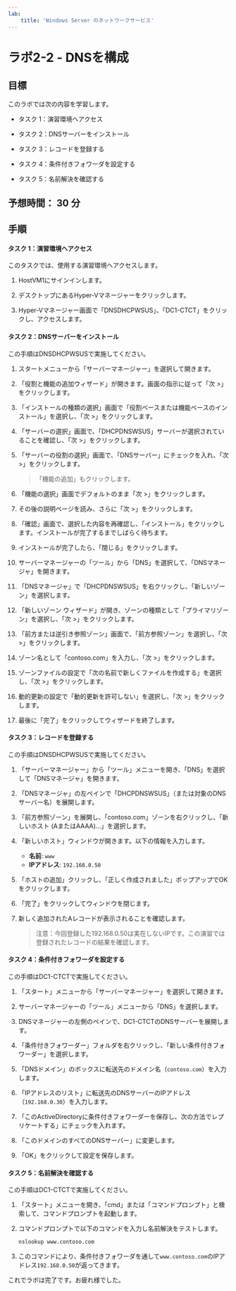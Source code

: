 ```yaml
---
lab:
    title: 'Windows Server のネットワークサービス'
---
```


# ラボ2-2  - DNSを構成

## 目標

このラボでは次の内容を学習します。

- タスク 1：演習環境へアクセス

- タスク 2：DNSサーバーをインストール

- タスク 3：レコードを登録する

- タスク 4：条件付きフォワーダを設定する

- タスク 5：名前解決を確認する





## 予想時間： 30 分



## 手順

#### タスク 1：演習環境へアクセス

このタスクでは、使用する演習環境へアクセスします。

1. HostVM1にサインインします。

1. デスクトップにあるHyper-Vマネージャーをクリックします。

1. Hyper-Vマネージャー画面で「DNSDHCPWSUS」、「DC1-CTCT」をクリックし、アクセスします。

   

#### タスク 2：DNSサーバーをインストール

この手順はDNSDHCPWSUSで実施してください。

1. スタートメニューから「サーバーマネージャー」を選択して開きます。

2. 「役割と機能の追加ウィザード」が開きます。画面の指示に従って「次 >」をクリックします。

3. 「インストールの種類の選択」画面で「役割ベースまたは機能ベースのインストール」を選択し、「次 >」をクリックします。

4. 「サーバーの選択」画面で、「DHCPDNSWSUS」サーバーが選択されていることを確認し、「次 >」をクリックします。

5. 「サーバーの役割の選択」画面で、「DNSサーバー」にチェックを入れ、「次 >」をクリックします。

   > 「機能の追加」もクリックします。

6. 「機能の選択」画面でデフォルトのまま「次 >」をクリックします。

7. その後の説明ページを読み、さらに「次 >」をクリックします。

8. 「確認」画面で、選択した内容を再確認し、「インストール」をクリックします。インストールが完了するまでしばらく待ちます。

9. インストールが完了したら、「閉じる」をクリックします。

10. サーバーマネージャーの「ツール」から「DNS」を選択して、「DNSマネージャ」を開きます。

11. 「DNSマネージャ」で「DHCPDNSWSUS」を右クリックし、「新しいゾーン」を選択します。

12. 「新しいゾーン ウィザード」が開き、ゾーンの種類として「プライマリゾーン」を選択し、「次 >」をクリックします。

13. 「前方または逆引き参照ゾーン」画面で、「前方参照ゾーン」を選択し、「次 >」をクリックします。

14. ゾーン名として「contoso.com」を入力し、「次 >」をクリックします。

15. ゾーンファイルの設定で「次の名前で新しくファイルを作成する」を選択し、「次 >」をクリックします。

16. 動的更新の設定で「動的更新を許可しない」を選択し、「次 >」をクリックします。

17. 最後に「完了」をクリックしてウィザードを終了します。

    

#### タスク 3：レコードを登録する

この手順はDNSDHCPWSUSで実施してください。

1. 「サーバーマネージャー」から「ツール」メニューを開き、「DNS」を選択して「DNSマネージャ」を開きます。

2. 「DNSマネージャ」の左ペインで「DHCPDNSWSUS」（または対象のDNSサーバー名）を展開します。

3. 「前方参照ゾーン」を展開し、「contoso.com」ゾーンを右クリックし、「新しいホスト (AまたはAAAA)...」を選択します。

4. 「新しいホスト」ウィンドウが開きます。以下の情報を入力します。

   - **名前**: `www`
   - **IPアドレス**: `192.168.0.50`

6. 「ホストの追加」クリックし、「正しく作成されました」ポップアップでOKをクリックします。

7. 「完了」をクリックしてウィンドウを閉じます。

7. 新しく追加されたAレコードが表示されることを確認します。

   > 注意：今回登録した192.168.0.50は実在しないIPです。この演習では登録されたレコードの結果を確認します。



#### タスク 4：条件付きフォワーダを設定する

この手順はDC1-CTCTで実施してください。

1. 「スタート」メニューから「サーバーマネージャー」を選択して開きます。
2. サーバーマネージャーの「ツール」メニューから「DNS」を選択します。

3. DNSマネージャーの左側のペインで、DC1-CTCTのDNSサーバーを展開します。

4. 「条件付きフォワーダー」フォルダを右クリックし、「新しい条件付きフォワーダー」を選択します。

5. 「DNSドメイン」のボックスに転送先のドメイン名（`contoso.com`）を入力します。

6. 「IPアドレスのリスト」に転送先のDNSサーバーのIPアドレス（`192.168.0.30`）を入力します。

7. 「このActiveDirectoryに条件付きフォワーダーを保存し、次の方法でレプリケートする」にチェックを入れます。

8. 「このドメインのすべてのDNSサーバー」に変更します。

9. 「OK」をクリックして設定を保存します。



#### タスク 5：名前解決を確認する

この手順はDC1-CTCTで実施してください。

1. 「スタート」メニューを開き、「cmd」または「コマンドプロンプト」と検索して、コマンドプロンプトを起動します。

2. コマンドプロンプトで以下のコマンドを入力し名前解決をテストします。

   ```cmd
   nslookup www.contoso.com
   ```

3. このコマンドにより、条件付きフォワーダを通して`www.contoso.com`のIPアドレス`192.168.0.50`が返ってきます。



これでラボは完了です。お疲れ様でした。

